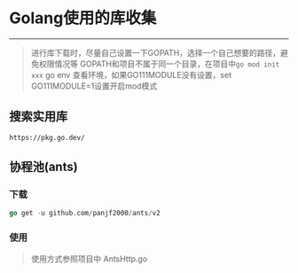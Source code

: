 # Golang使用的库收集

---

> 进行库下载时，尽量自己设置一下GOPATH，选择一个自己想要的路径，避免权限情况等
> GOPATH和项目不属于同一个目录，在项目中```go mod init xxx```
> go env 查看环境，如果GO111MODULE没有设置，set GO111MODULE=1设置开启mod模式

## 搜索实用库
```
https://pkg.go.dev/
```


## 协程池(ants)
### 下载

```go
go get -u github.com/panjf2000/ants/v2
```

### 使用
> 使用方式参照项目中 AntsHttp.go





